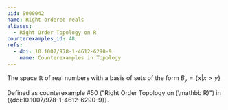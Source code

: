 ```yaml
---
uid: S000042
name: Right-ordered reals
aliases:
  - Right Order Topology on R
counterexamples_id: 48
refs:
  - doi: 10.1007/978-1-4612-6290-9 
    name: Counterexamples in Topology
---
```

The space $\mathbb{R}$ of real numbers with a basis of sets of the form
$B_y=\{x|x>y\}$

Defined as counterexample #50 ("Right Order Topology on \(\mathbb R\)")
in {{doi:10.1007/978-1-4612-6290-9}}.
